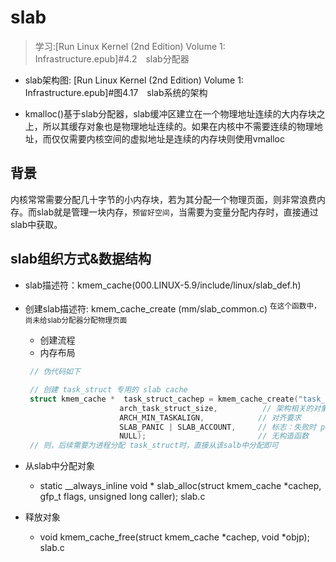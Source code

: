 # slab
> 学习:[Run Linux Kernel (2nd Edition) Volume 1: Infrastructure.epub]#4.2　slab分配器

- slab架构图: [Run Linux Kernel (2nd Edition) Volume 1: Infrastructure.epub]#图4.17　slab系统的架构

- kmalloc()基于slab分配器，slab缓冲区建立在一个物理地址连续的大内存块之上，所以其缓存对象也是物理地址连续的。如果在内核中不需要连续的物理地址，而仅仅需要内核空间的虚拟地址是连续的内存块则使用vmalloc

## 背景
内核常常需要分配几十字节的小内存块，若为其分配一个物理页面，则非常浪费内存。而slab就是管理一块内存，`预留好空间`，当需要为变量分配内存时，直接通过slab中获取。

## slab组织方式&数据结构
+ slab描述符：kmem_cache(000.LINUX-5.9/include/linux/slab_def.h)
+ 创建slab描述符: kmem_cache_create (mm/slab_common.c) <sup>在这个函数中，尚未给slab分配器分配物理页面</sub>
  - 创建流程
  - 内存布局
   ```c
    // 伪代码如下

    // 创建 task_struct 专用的 slab cache
    struct kmem_cache *  task_struct_cachep = kmem_cache_create("task_struct",
                        arch_task_struct_size,          // 架构相关的对象大小
                        ARCH_MIN_TASKALIGN,            // 对齐要求
                        SLAB_PANIC | SLAB_ACCOUNT,     // 标志：失败时 panic + 内存记账
                        NULL);                         // 无构造函数
    // 则，后续需要为进程分配 task_struct时，直接从该salb中分配即可
   ```
+ 从slab中分配对象
  - static __always_inline void * slab_alloc(struct kmem_cache *cachep, gfp_t flags, unsigned long caller); slab.c

+ 释放对象
  - void kmem_cache_free(struct kmem_cache *cachep, void *objp); slab.c